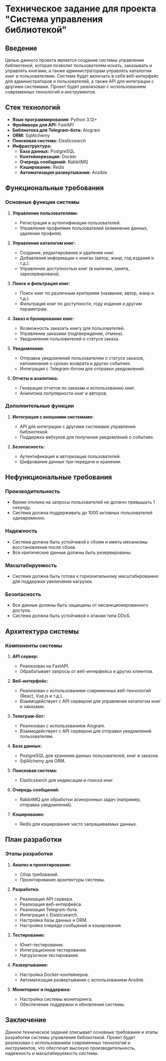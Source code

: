 # Техническое задание для проекта "Система управления библиотекой"

## Введение
Целью данного проекта является создание системы управления библиотекой, которая позволит пользователям искать, заказывать и управлять книгами, а также администраторам управлять каталогом книг и пользователями. Система будет включать в себя веб-интерфейс для администраторов и пользователей, а также API для интеграции с другими системами. Проект будет реализован с использованием современных технологий и инструментов.

## Стек технологий
- **Язык программирования:** Python 3.12+
- **Фреймворк для API:** FastAPI
- **Библиотека для Telegram-бота:** Aiogram
- **ORM:** SqlAlchemy
- **Поисковая система:** Elasticsearch
- **Инфраструктура:**
  - **База данных:** PostgreSQL
  - **Контейнеризация:** Docker
  - **Очередь сообщений:** RabbitMQ
  - **Кэширование:** Redis
  - **Автоматизация развертывания:** Ansible

## Функциональные требования

### Основные функции системы
1. **Управление пользователями:**
   - Регистрация и аутентификация пользователей.
   - Управление профилями пользователей (изменение данных, удаление профиля).

2. **Управление каталогом книг:**
   - Создание, редактирование и удаление книг.
   - Добавление информации о книгах (автор, жанр, год издания и т.д.).
   - Управление доступностью книг (в наличии, занята, зарезервирована).

3. **Поиск и фильтрация книг:**
   - Поиск книг по различным критериям (название, автор, жанр и т.д.).
   - Фильтрация книг по доступности, году издания и другим параметрам.

4. **Заказ и бронирование книг:**
   - Возможность заказать книгу для пользователей.
   - Управление заказами (подтверждение, отмена).
   - Уведомления пользователей о статусе заказа.

5. **Уведомления:**
   - Отправка уведомлений пользователям о статусе заказов, напоминания о сроках возврата и других событиях.
   - Интеграция с Telegram-ботом для отправки уведомлений.

6. **Отчеты и аналитика:**
   - Генерация отчетов по заказам и использованию книг.
   - Аналитика популярности книг и авторов.

### Дополнительные функции
1. **Интеграция с внешними системами:**
   - API для интеграции с другими системами управления библиотекой.
   - Поддержка вебхуков для получения уведомлений о событиях.

2. **Безопасность:**
   - Аутентификация и авторизация пользователей.
   - Шифрование данных при передаче и хранении.

## Нефункциональные требования

### Производительность
- Время отклика на запросы пользователей не должно превышать 1 секунду.
- Система должна поддерживать до 1000 активных пользователей одновременно.

### Надежность
- Система должна быть устойчивой к сбоям и иметь механизмы восстановления после сбоев.
- Все критические данные должны быть резервированы.

### Масштабируемость
- Система должна быть готова к горизонтальному масштабированию для поддержки увеличения нагрузки.

### Безопасность
- Все данные должны быть защищены от несанкционированного доступа.
- Система должна быть устойчивой к атакам типа DDoS.

## Архитектура системы

### Компоненты системы
1. **API сервер:**
   - Реализован на FastAPI.
   - Обрабатывает запросы от веб-интерфейса и других клиентов.

2. **Веб-интерфейс:**
   - Реализован с использованием современных веб-технологий (React, Vue.js и т.д.).
   - Взаимодействует с API сервером для управления каталогом книг и заказами.

3. **Телеграм-бот:**
   - Реализован с использованием Aiogram.
   - Взаимодействует с API сервером для отправки уведомлений пользователям.

4. **База данных:**
   - PostgreSQL для хранения данных пользователей, книг и заказов.
   - SqlAlchemy для ORM.

5. **Поисковая система:**
   - Elasticsearch для индексации и поиска книг.

6. **Очередь сообщений:**
   - RabbitMQ для обработки асинхронных задач (например, отправка уведомлений).

7. **Кэширование:**
   - Redis для кэширования часто запрашиваемых данных.

## План разработки

### Этапы разработки
1. **Анализ и проектирование:**
   - Сбор требований.
   - Проектирование архитектуры системы.

2. **Разработка:**
   - Реализация API сервера.
   - Реализация веб-интерфейса.
   - Реализация Telegram-бота.
   - Интеграция с Elasticsearch.
   - Настройка базы данных и ORM.
   - Настройка очереди сообщений и кэширования.

3. **Тестирование:**
   - Юнит-тестирование.
   - Интеграционное тестирование.
   - Нагрузочное тестирование.

4. **Развертывание:**
   - Настройка Docker-контейнеров.
   - Автоматизация развертывания с использованием Ansible.

5. **Мониторинг и поддержка:**
   - Настройка системы мониторинга.
   - Обеспечение поддержки и обновления системы.

## Заключение
Данное техническое задание описывает основные требования и этапы разработки системы управления библиотекой. Проект будет реализован с использованием современных технологий и инструментов, что обеспечит высокую производительность, надежность и масштабируемость системы.